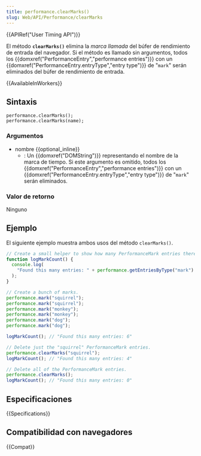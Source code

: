 ```yaml
---
title: performance.clearMarks()
slug: Web/API/Performance/clearMarks
---
```


{{APIRef("User Timing API")}}

El método **`clearMarks()`** elimina la _marca llamada_ del búfer de rendimiento de entrada del navegador. Si el método es llamado sin argumentos, todos los {{domxref("PerformanceEntry","performance entries")}} con un {{domxref("PerformanceEntry.entryType","entry type")}} de "`mark`" serán eliminados del búfer de rendimiento de entrada.

{{AvailableInWorkers}}

## Sintaxis

```
performance.clearMarks();
performance.clearMarks(name);
```

### Argumentos

- nombre {{optional_inline}}
  - : Un {{domxref("DOMString")}} representando el nombre de la marca de tiempo. Si este argumento es omitido, todos los {{domxref("PerformanceEntry","performance entries")}} con un {{domxref("PerformanceEntry.entryType","entry type")}} de "`mark`" serán eliminados.

### Valor de retorno

Ninguno

## Ejemplo

El siguiente ejemplo muestra ambos usos del método `clearMarks()`.

```js
// Create a small helper to show how many PerformanceMark entries there are.
function logMarkCount() {
  console.log(
    "Found this many entries: " + performance.getEntriesByType("mark").length,
  );
}

// Create a bunch of marks.
performance.mark("squirrel");
performance.mark("squirrel");
performance.mark("monkey");
performance.mark("monkey");
performance.mark("dog");
performance.mark("dog");

logMarkCount(); // "Found this many entries: 6"

// Delete just the "squirrel" PerformanceMark entries.
performance.clearMarks("squirrel");
logMarkCount(); // "Found this many entries: 4"

// Delete all of the PerformanceMark entries.
performance.clearMarks();
logMarkCount(); // "Found this many entries: 0"
```

## Especificaciones

{{Specifications}}

## Compatibilidad con navegadores

{{Compat}}

